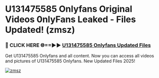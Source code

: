 # U131475585 Onlyfans Original Videos 0nlyFans Leaked - Files Updated! (zmsz)

<h3>🔴 CLICK HERE 🌐==►► <a href="https://tinyurl.com/4seja8ks" rel="nofollow">U131475585 Onlyfans Updated Files</a></h3>

Get U131475585 Onlyfans and all content. Now you can access all videos and pictures of U131475585 Onlyfans. New Updated Files 2025!

[![zmsz](https://i.imgur.com/EWjZXRe.gif)](https://tinyurl.com/4seja8ks)
